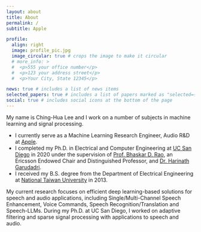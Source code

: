 ```yaml
---
layout: about
title: About
permalink: /
subtitle: Apple

profile:
  align: right
  image: profile_pic.jpg
  image_circular: true # crops the image to make it circular
  # more_info: >
  #  <p>555 your office number</p>
  #  <p>123 your address street</p>
  #  <p>Your City, State 12345</p>

news: true # includes a list of news items
selected_papers: true # includes a list of papers marked as "selected={true}"
social: true # includes social icons at the bottom of the page
---
```


My name is Ching-Hua Lee and I work on a number of subjects in machine learning and signal processing.

- I currently serve as a Machine Learning Research Engineer, Audio R&D at [Apple](https://www.apple.com/).
- I completed my Ph.D. in Electrical and Computer Engineering at [UC San Diego](https://www.ece.ucsd.edu/) in 2020 under the supervision of [Prof. Bhaskar D. Rao](https://jacobsschool.ucsd.edu/node/3416), an Ericsson Endowed Chair and Distinguished Professor, and [Dr. Harinath Garudadri](https://qi.ucsd.edu/about/leadership/harinath-garudadri/).
- I received my B.S. degree from the Department of Electrical Engineering at [National Taiwan University](https://web.ee.ntu.edu.tw/eng/) in 2013.

My current research focuses on efficient deep learning-based solutions for speech and audio applications, including Single/Multi-Channel Speech Enhancement, Voice Commands, Speech Recognition/Translation and Speech-LLMs. During my Ph.D. at UC San Diego, I worked on adaptive filtering and sparse signal processing with applications to speech and audio.
